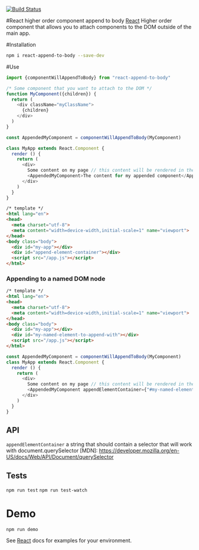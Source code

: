 [![Build Status](https://travis-ci.org/jpgorman/react-append-to-body.svg?branch=master)](https://travis-ci.org/jpgorman/react-append-to-body)

#React higher order component append to body
[React] Higher order component that allows you to attach components to the DOM outside of the main app.

[React]: https://facebook.github.io/react/

#Installation
```sh
npm i react-append-to-body --save-dev
```

#Use
```js
import {componentWillAppendToBody} from "react-append-to-body"

/* Some component that you want to attach to the DOM */
function MyComponent({children}) {
  return (
    <div className="myClassName">
      {children}
    </div>
  )
}

const AppendedMyComponent = componentWillAppendToBody(MyComponent)

class MyApp extends React.Component {
  render () {
    return (
      <div>
        Some content on my page // this content will be rendered in the main app
        <AppendedMyComponent>The content for my appended component</AppendedMyComponent> // this content will be rendered outside of the main app
      </div>
    )
  }
}

```

```html
/* template */
<html lang="en">
<head>
  <meta charset="utf-8">
  <meta content="width=device-width,initial-scale=1" name="viewport">
</head>
<body class="body">
  <div id="my-app"></div>
  <div id="append-element-container"></div>
  <script src="/app.js"></script>
</html>
```

### Appending to a named DOM node

```html
/* template */
<html lang="en">
<head>
  <meta charset="utf-8">
  <meta content="width=device-width,initial-scale=1" name="viewport">
</head>
<body class="body">
  <div id="my-app"></div>
  <div id="my-named-element-to-append-with"></div>
  <script src="/app.js"></script>
</html>
```

```js
const AppendedMyComponent = componentWillAppendToBody(MyComponent)
class MyApp extends React.Component {
  render () {
    return (
      <div>
        Some content on my page // this content will be rendered in the main app
        <AppendedMyComponent appendElementContainer={"#my-named-element-to-append-with"}>The content for my appended component</AppendedMyComponent> // this content will be rendered outside of the main app
      </div>
    )
  }
}
```

## API

`appendElementContainer` a string that should contain a selector that will work with document.querySelector [MDN]: https://developer.mozilla.org/en-US/docs/Web/API/Document/querySelector


## Tests
`npm run test`
`npm run test-watch`

# Demo
`npm run demo`

See [React] docs for examples for your environment.
